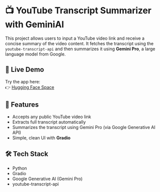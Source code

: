 # 📺 YouTube Transcript Summarizer with GeminiAI

This project allows users to input a YouTube video link and receive a concise summary of the video content. It fetches the transcript using the `youtube-transcript-api` and then summarizes it using **Gemini Pro**, a large language model from Google.

## 🚀 Live Demo
Try the app here:  
👉 [Hugging Face Space](https://huggingface.co/spaces/M07/YouTube_Transcript_Summarizer)

## 🧠 Features
- Accepts any public YouTube video link
- Extracts full transcript automatically
- Summarizes the transcript using Gemini Pro (via Google Generative AI API)
- Simple, clean UI with **Gradio**

## 🛠️ Tech Stack
- Python
- Gradio
- Google Generative AI (Gemini Pro)
- youtube-transcript-api
